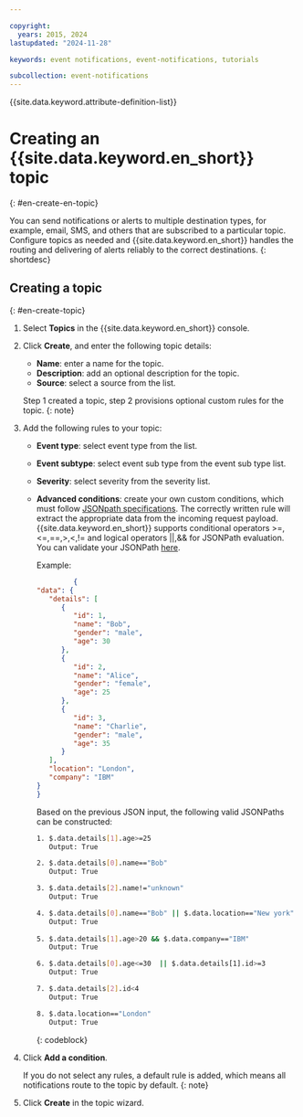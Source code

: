 ```yaml
---

copyright:
  years: 2015, 2024
lastupdated: "2024-11-28"

keywords: event notifications, event-notifications, tutorials

subcollection: event-notifications
---
```


{{site.data.keyword.attribute-definition-list}}

# Creating an {{site.data.keyword.en_short}} topic
{: #en-create-en-topic}

You can send notifications or alerts to multiple destination types, for example, email, SMS, and others that are subscribed to a particular topic. Configure topics as needed and {{site.data.keyword.en_short}} handles the routing and delivering of alerts reliably to the correct destinations.
{: shortdesc}

## Creating a topic
{: #en-create-topic}

1. Select **Topics** in the {{site.data.keyword.en_short}} console.

1. Click **Create**, and enter the following topic details:
   - **Name**: enter a name for the topic.
   - **Description**: add an optional description for the topic.
   - **Source**: select a source from the list.

    Step 1 created a topic, step 2 provisions optional custom rules for the topic.
    {: note}

1. Add the following rules to your topic:

   - **Event type**: select event type from the list.
   - **Event subtype**: select event sub type from the event sub type list.
   - **Severity**: select severity from the severity list.
   - **Advanced conditions**: create your own custom conditions, which must follow [JSONpath specifications](https://goessner.net/articles/JsonPath/). The correctly written rule will extract the appropriate data from the incoming request payload. {{site.data.keyword.en_short}} supports conditional operators >=,<=,==,>,<,!= and logical operators ||,&& for JSONPath evaluation. You can validate your JSONPath [here](https://jsonpath.com/).

      Example:

      ```JSON
               {
      "data": {
         "details": [
            {
               "id": 1,
               "name": "Bob",
               "gender": "male",
               "age": 30
            },
            {
               "id": 2,
               "name": "Alice",
               "gender": "female",
               "age": 25
            },
            {
               "id": 3,
               "name": "Charlie",
               "gender": "male",
               "age": 35
            }
         ],
         "location": "London",
         "company": "IBM"
      }
      }
      ```

      Based on the previous JSON input, the following valid JSONPaths can be constructed:

      ```bash
      1. $.data.details[1].age>=25
         Output: True

      2. $.data.details[0].name=="Bob"
         Output: True

      3. $.data.details[2].name!="unknown"
         Output: True

      4. $.data.details[0].name=="Bob" || $.data.location=="New york"
         Output: True
         
      5. $.data.details[1].age>20 && $.data.company=="IBM"
         Output: True

      6. $.data.details[0].age<=30  || $.data.details[1].id>=3
         Output: True

      7. $.data.details[2].id<4
         Output: True

      8. $.data.location=="London"
         Output: True
      ```
      {: codeblock}




1. Click **Add a condition**.

    If you do not select any rules, a default rule is added, which means all notifications route to the topic by default.
    {: note}

1. Click **Create** in the topic wizard.
